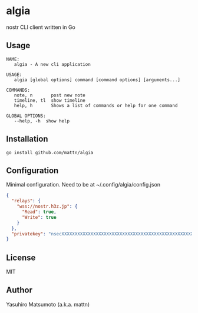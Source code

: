 # algia

nostr CLI client written in Go

## Usage

```
NAME:
   algia - A new cli application

USAGE:
   algia [global options] command [command options] [arguments...]

COMMANDS:
   note, n       post new note
   timeline, tl  show timeline
   help, h       Shows a list of commands or help for one command

GLOBAL OPTIONS:
   --help, -h  show help
```

## Installation

```
go install github.com/mattn/algia
```

## Configuration

Minimal configuration. Need to be at ~/.config/algia/config.json

```json
{
  "relays": {
    "wss://nostr.h3z.jp": {
      "Read": true,
      "Write": true
    }
  },
  "privatekey": "nsecXXXXXXXXXXXXXXXXXXXXXXXXXXXXXXXXXXXXXXXXXXXXXXXXXXXXX"
}
```

## License

MIT

## Author

Yasuhiro Matsumoto (a.k.a. mattn)
